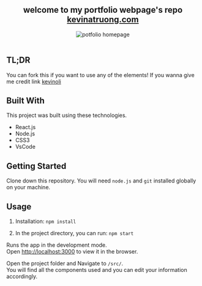 <h2 align="center">
  welcome to my portfolio webpage's repo
  <br/>
  <a href="https://kevinatruong.com/" target="_blank">kevinatruong.com</a>
</h2>
<div align="center">
  <img alt="potfolio homepage" src="./images/portfolio_image.png" />
</div>

<br/>

## TL;DR

You can fork this if you want to use any of the elements! If you wanna give me credit link [kevinoli](https://github.com/kevinoli/truongak-portfolio)

## Built With

This project was built using these technologies.

- React.js
- Node.js
- CSS3
- VsCode

## Getting Started

Clone down this repository. You will need `node.js` and `git` installed globally on your machine.

## Usage

1. Installation: `npm install`

2. In the project directory, you can run: `npm start`

Runs the app in the development mode.\
Open [http://localhost:3000](http://localhost:3000) to view it in the browser.

Open the project folder and Navigate to `/src/`. <br/>
You will find all the components used and you can edit your information accordingly.
